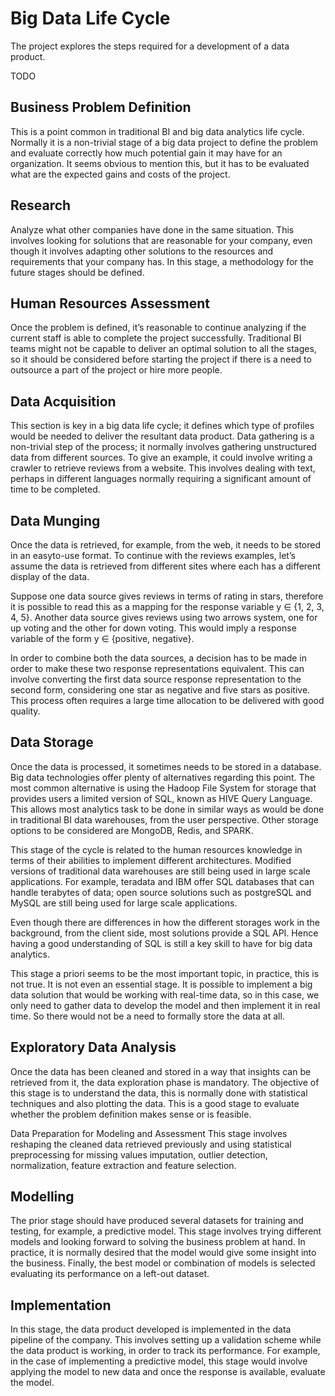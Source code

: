 # Big Data Life Cycle
The project explores the steps required for a development of a data product.

TODO
## Business Problem Definition
This is a point common in traditional BI and big data analytics life cycle. Normally it is a non-trivial stage of a big data project to define the problem and evaluate correctly how much potential gain it may have for an organization. It seems obvious to mention this, but it has to be evaluated what are the expected gains and costs of the project.

## Research
Analyze what other companies have done in the same situation. This involves looking for solutions that are reasonable for your company, even though it involves adapting other solutions to the resources and requirements that your company has. In this stage, a methodology for the future stages should be defined.

## Human Resources Assessment
Once the problem is defined, it’s reasonable to continue analyzing if the current staff is able to complete the project successfully. Traditional BI teams might not be capable to deliver an optimal solution to all the stages, so it should be considered before starting the project if there is a need to outsource a part of the project or hire more people.

## Data Acquisition
This section is key in a big data life cycle; it defines which type of profiles would be needed to deliver the resultant data product. Data gathering is a non-trivial step of the process; it normally involves gathering unstructured data from different sources. To give an example, it could involve writing a crawler to retrieve reviews from a website. This involves dealing with text, perhaps in different languages normally requiring a significant amount of time to be completed.

## Data Munging
Once the data is retrieved, for example, from the web, it needs to be stored in an easyto-use format. To continue with the reviews examples, let’s assume the data is retrieved from different sites where each has a different display of the data.

Suppose one data source gives reviews in terms of rating in stars, therefore it is possible to read this as a mapping for the response variable y ∈ {1, 2, 3, 4, 5}. Another data source gives reviews using two arrows system, one for up voting and the other for down voting. This would imply a response variable of the form y ∈ {positive, negative}.

In order to combine both the data sources, a decision has to be made in order to make these two response representations equivalent. This can involve converting the first data source response representation to the second form, considering one star as negative and five stars as positive. This process often requires a large time allocation to be delivered with good quality.

## Data Storage
Once the data is processed, it sometimes needs to be stored in a database. Big data technologies offer plenty of alternatives regarding this point. The most common alternative is using the Hadoop File System for storage that provides users a limited version of SQL, known as HIVE Query Language. This allows most analytics task to be done in similar ways as would be done in traditional BI data warehouses, from the user perspective. Other storage options to be considered are MongoDB, Redis, and SPARK.

This stage of the cycle is related to the human resources knowledge in terms of their abilities to implement different architectures. Modified versions of traditional data warehouses are still being used in large scale applications. For example, teradata and IBM offer SQL databases that can handle terabytes of data; open source solutions such as postgreSQL and MySQL are still being used for large scale applications.

Even though there are differences in how the different storages work in the background, from the client side, most solutions provide a SQL API. Hence having a good understanding of SQL is still a key skill to have for big data analytics.

This stage a priori seems to be the most important topic, in practice, this is not true. It is not even an essential stage. It is possible to implement a big data solution that would be working with real-time data, so in this case, we only need to gather data to develop the model and then implement it in real time. So there would not be a need to formally store the data at all.

## Exploratory Data Analysis
Once the data has been cleaned and stored in a way that insights can be retrieved from it, the data exploration phase is mandatory. The objective of this stage is to understand the data, this is normally done with statistical techniques and also plotting the data. This is a good stage to evaluate whether the problem definition makes sense or is feasible.

Data Preparation for Modeling and Assessment
This stage involves reshaping the cleaned data retrieved previously and using statistical preprocessing for missing values imputation, outlier detection, normalization, feature extraction and feature selection.

## Modelling
The prior stage should have produced several datasets for training and testing, for example, a predictive model. This stage involves trying different models and looking forward to solving the business problem at hand. In practice, it is normally desired that the model would give some insight into the business. Finally, the best model or combination of models is selected evaluating its performance on a left-out dataset.

## Implementation
In this stage, the data product developed is implemented in the data pipeline of the company. This involves setting up a validation scheme while the data product is working, in order to track its performance. For example, in the case of implementing a predictive model, this stage would involve applying the model to new data and once the response is available, evaluate the model.
